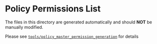 # Policy Permissions List

The files in this directory are generated automatically and should **NOT** be manually modified.

Please see [`tools/policy_master_permission_generation`](../../tools/policy_master_permission_generation/) for details
